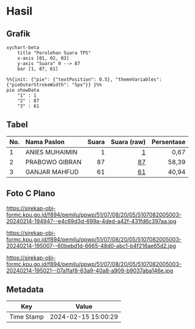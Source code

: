 # Hasil

## Grafik

```mermaid
xychart-beta
    title "Perolehan Suara TPS"
    x-axis [01, 02, 03]
    y-axis "Suara" 0 --> 87
    bar [1, 87, 61]
```

```mermaid
%%{init: {"pie": {"textPosition": 0.5}, "themeVariables": {"pieOuterStrokeWidth": "5px"}} }%%
pie showData
    "1" : 1
    "2" : 87
    "3" : 61
```

## Tabel

| No. | Nama Paslon    | Suara | Suara (raw) | Persentase |
|:--- |:-------------- | -----:| -----------:| ----------:|
| 1   | ANIES MUHAIMIN | 1     | [1][p-1]    | 0,67       |
| 2   | PRABOWO GIBRAN | 87    | [87][p-2]   | 58,39      |
| 3   | GANJAR MAHFUD  | 61    | [61][p-3]   | 40,94      |


[p-1]: https://github.com/gigit-pemilu/pemilu-2024-51-bali/blob/main/pilpres/hitung-suara/sub/51-bali/sub/07-karangasem/sub/08-kubu/sub/2005-tianyar-barat/sub/003-tps/sub/paslon-1.txt
[p-2]: https://github.com/gigit-pemilu/pemilu-2024-51-bali/blob/main/pilpres/hitung-suara/sub/51-bali/sub/07-karangasem/sub/08-kubu/sub/2005-tianyar-barat/sub/003-tps/sub/paslon-2.txt
[p-3]: https://github.com/gigit-pemilu/pemilu-2024-51-bali/blob/main/pilpres/hitung-suara/sub/51-bali/sub/07-karangasem/sub/08-kubu/sub/2005-tianyar-barat/sub/003-tps/sub/paslon-3.txt

## Foto C Plano

https://sirekap-obj-formc.kpu.go.id/f894/pemilu/ppwp/51/07/08/20/05/5107082005003-20240214-194947--e4c69d3d-699a-4ded-a42f-431fd6c397aa.jpg

https://sirekap-obj-formc.kpu.go.id/f894/pemilu/ppwp/51/07/08/20/05/5107082005003-20240214-195007--60bebd1d-6665-48d0-abc1-b4f216ae65d2.jpg

https://sirekap-obj-formc.kpu.go.id/f894/pemilu/ppwp/51/07/08/20/05/5107082005003-20240214-195021--07a1faf8-63a9-40a8-a909-b9037aba146e.jpg


## Metadata

| Key        | Value               |
| ---------- | ------------------- |
| Time Stamp | 2024-02-15 15:00:29 |



